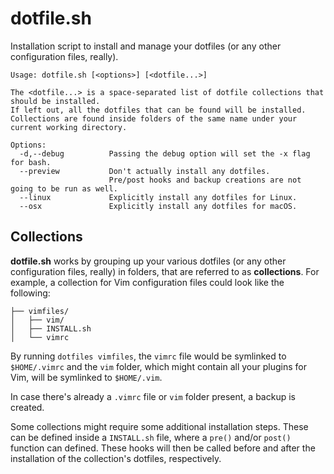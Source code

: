 # dotfile.sh

Installation script to install and manage your dotfiles (or any other configuration files, really).

```
Usage: dotfile.sh [<options>] [<dotfile...>]

The <dotfile...> is a space-separated list of dotfile collections that should be installed.
If left out, all the dotfiles that can be found will be installed.
Collections are found inside folders of the same name under your current working directory.

Options:
  -d,--debug          Passing the debug option will set the -x flag for bash.
  --preview           Don't actually install any dotfiles.
                      Pre/post hooks and backup creations are not going to be run as well.
  --linux             Explicitly install any dotfiles for Linux.
  --osx               Explicitly install any dotfiles for macOS.
```

## Collections

**dotfile.sh** works by grouping up your various dotfiles (or any other configuration files, really) in
folders, that are referred to as **collections**. For example, a collection for Vim configuration files
could look like the following:

```
├── vimfiles/
│   ├── vim/
│   ├── INSTALL.sh
│   └── vimrc
```

By running `dotfiles vimfiles`, the `vimrc` file would be symlinked to `$HOME/.vimrc`
and the `vim` folder, which might contain all your plugins for Vim, will be symlinked to `$HOME/.vim`.

In case there's already a `.vimrc` file or `vim` folder present, a backup is created.

Some collections might require some additional installation steps. These can be defined inside a
`INSTALL.sh` file, where a `pre()` and/or `post()` function can defined. These hooks will then be called
before and after the installation of the collection's dotfiles, respectively.
